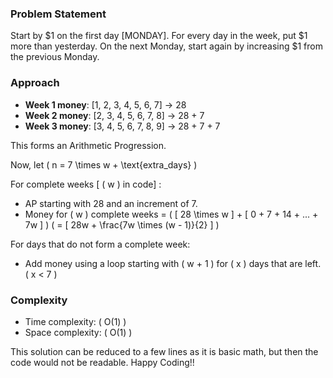 ### Problem Statement
Start by $1 on the first day [MONDAY]. For every day in the week, put $1 more than yesterday. On the next Monday, start again by increasing $1 from the previous Monday.

### Approach
- **Week 1 money**: [1, 2, 3, 4, 5, 6, 7] -> 28
- **Week 2 money**: [2, 3, 4, 5, 6, 7, 8] -> 28 + 7
- **Week 3 money**: [3, 4, 5, 6, 7, 8, 9] -> 28 + 7 + 7

This forms an Arithmetic Progression.

Now, let \( n = 7 \times w + \text{extra_days} \)

For complete weeks [ \( w \) in code] :

- AP starting with 28 and an increment of 7.
- Money for \( w \) complete weeks = \( [ 28 \times w ] + [ 0 + 7 + 14 + ... + 7w ] \)
  \( = [ 28w + \frac{7w \times (w - 1)}{2} ] \)

For days that do not form a complete week:

- Add money using a loop starting with \( w + 1 \) for \( x \) days that are left. \( x < 7 \)

### Complexity
- Time complexity: \( O(1) \)
- Space complexity: \( O(1) \)

This solution can be reduced to a few lines as it is basic math, but then the code would not be readable. Happy Coding!!